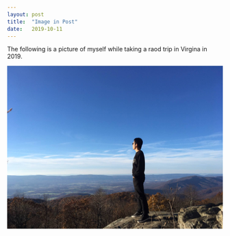 ```yaml
---
layout: post
title:  "Image in Post"
date:   2019-10-11
---
```


<p class="intro"><span class="dropcap">T</span>he following is a picture of myself while taking a raod trip in Virgina in 2019.</p>



<img src="/assets/img/ShenandoahNP_2019_profile.jpg" alt="/assets/img/touring.jpg"> 

